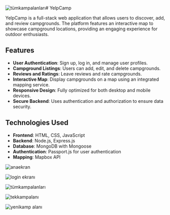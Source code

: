 ![tümkampalanları](https://github.com/user-attachments/assets/6c9c9881-2c7b-4340-b91a-2bb48de54d17)# YelpCamp

YelpCamp is a full-stack web application that allows users to discover, add, and review campgrounds. The platform features an interactive map to showcase campground locations, providing an engaging experience for outdoor enthusiasts.

## Features
- **User Authentication**: Sign up, log in, and manage user profiles.
- **Campground Listings**: Users can add, edit, and delete campgrounds.
- **Reviews and Ratings**: Leave reviews and rate campgrounds.
- **Interactive Map**: Display campgrounds on a map using an integrated mapping service.
- **Responsive Design**: Fully optimized for both desktop and mobile devices.
- **Secure Backend**: Uses authentication and authorization to ensure data security.

## Technologies Used
- **Frontend**: HTML, CSS, JavaScript
- **Backend**: Node.js, Express.js
- **Database**: MongoDB with Mongoose
- **Authentication**: Passport.js for user authentication
- **Mapping**: Mapbox API

![anaekran](https://github.com/user-attachments/assets/9746b724-6d34-42db-abdd-172a4de2a479)

![login ekranı](https://github.com/user-attachments/assets/a8fb6377-ce10-47ae-aa5b-7cf4fa529e7b)

 ![tümkampalanları](https://github.com/user-attachments/assets/13009dc2-57e2-4ea3-b4fa-4b6d39673dbd)

 ![tekkampalanı](https://github.com/user-attachments/assets/d3379168-c290-4e66-afd2-db5c891432d3)
 
![yenikamp alanı](https://github.com/user-attachments/assets/25be2445-e9c2-48de-b3a1-3c3aec7e236c)

